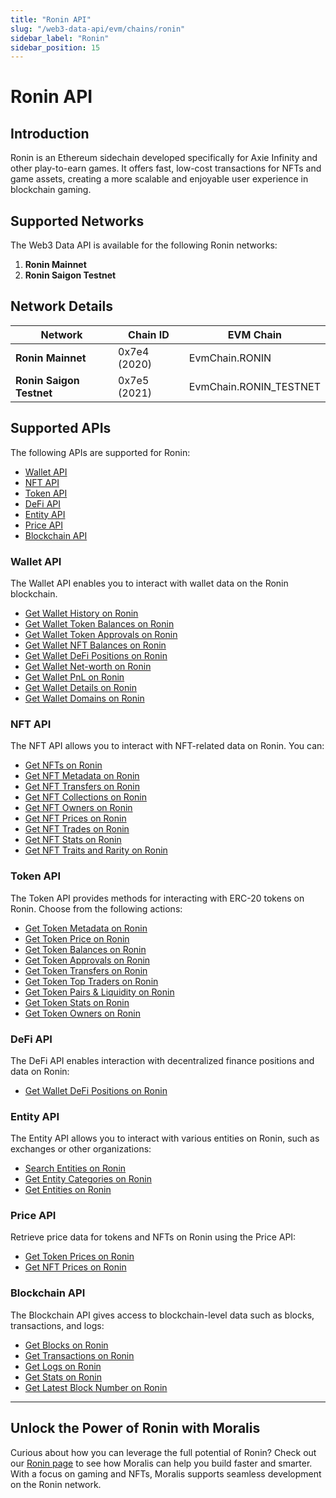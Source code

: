```yaml
---
title: "Ronin API"
slug: "/web3-data-api/evm/chains/ronin"
sidebar_label: "Ronin"
sidebar_position: 15
---
```


# Ronin API

## Introduction

Ronin is an Ethereum sidechain developed specifically for Axie Infinity and other play-to-earn games. It offers fast, low-cost transactions for NFTs and game assets, creating a more scalable and enjoyable user experience in blockchain gaming.

## Supported Networks

The Web3 Data API is available for the following Ronin networks:

1. **Ronin Mainnet**
2. **Ronin Saigon Testnet**

## Network Details

| Network                  | Chain ID     | EVM Chain              |
| ------------------------ | ------------ | ---------------------- |
| **Ronin Mainnet**        | 0x7e4 (2020) | EvmChain.RONIN         |
| **Ronin Saigon Testnet** | 0x7e5 (2021) | EvmChain.RONIN_TESTNET |

## Supported APIs

The following APIs are supported for Ronin:

- [Wallet API](/web3-data-api/evm/reference#wallet-api)
- [NFT API](/web3-data-api/evm/reference#nft-api)
- [Token API](/web3-data-api/evm/reference#token-api)
- [DeFi API](/web3-data-api/evm/reference#defi-api)
- [Entity API](/web3-data-api/evm/reference#entity-api)
- [Price API](/web3-data-api/evm/reference#price-api)
- [Blockchain API](/web3-data-api/evm/reference#blockchain-api)

### Wallet API

The Wallet API enables you to interact with wallet data on the Ronin blockchain.

- [Get Wallet History on Ronin](/web3-data-api/evm/reference#get-wallet-history)
- [Get Wallet Token Balances on Ronin](/web3-data-api/evm/reference#get-wallet-token-balances)
- [Get Wallet Token Approvals on Ronin](/web3-data-api/evm/reference#get-wallet-token-approvals)
- [Get Wallet NFT Balances on Ronin](/web3-data-api/evm/reference#get-wallet-nfts)
- [Get Wallet DeFi Positions on Ronin](/web3-data-api/evm/reference#get-wallet-defi-positions)
- [Get Wallet Net-worth on Ronin](/web3-data-api/evm/reference#get-wallet-net-worth)
- [Get Wallet PnL on Ronin](/web3-data-api/evm/reference#get-wallet-pnl)
- [Get Wallet Details on Ronin](/web3-data-api/evm/reference#get-wallet-details)
- [Get Wallet Domains on Ronin](/web3-data-api/evm/reference#get-wallet-domains)

### NFT API

The NFT API allows you to interact with NFT-related data on Ronin. You can:

- [Get NFTs on Ronin](/web3-data-api/evm/reference#get-nfts)
- [Get NFT Metadata on Ronin](/web3-data-api/evm/reference#get-nft-metadata)
- [Get NFT Transfers on Ronin](/web3-data-api/evm/reference#get-nft-transfers)
- [Get NFT Collections on Ronin](/web3-data-api/evm/reference#get-nft-collections)
- [Get NFT Owners on Ronin](/web3-data-api/evm/reference#get-nft-owners)
- [Get NFT Prices on Ronin](/web3-data-api/evm/reference#get-nft-prices)
- [Get NFT Trades on Ronin](/web3-data-api/evm/reference#get-nft-trades)
- [Get NFT Stats on Ronin](/web3-data-api/evm/reference#get-nft-stats)
- [Get NFT Traits and Rarity on Ronin](/web3-data-api/evm/reference#get-nft-traits-and-rarity)

### Token API

The Token API provides methods for interacting with ERC-20 tokens on Ronin. Choose from the following actions:

- [Get Token Metadata on Ronin](/web3-data-api/evm/reference#get-token-metadata)
- [Get Token Price on Ronin](/web3-data-api/evm/reference#get-token-price)
- [Get Token Balances on Ronin](/web3-data-api/evm/reference#get-token-balances)
- [Get Token Approvals on Ronin](/web3-data-api/evm/reference#get-token-approvals)
- [Get Token Transfers on Ronin](/web3-data-api/evm/reference#get-token-transfers)
- [Get Token Top Traders on Ronin](/web3-data-api/evm/reference#get-token-top-traders)
- [Get Token Pairs & Liquidity on Ronin](/web3-data-api/evm/reference#get-token-pairs--liquidity)
- [Get Token Stats on Ronin](/web3-data-api/evm/reference#get-token-stats)
- [Get Token Owners on Ronin](/web3-data-api/evm/reference#get-token-owners)

### DeFi API

The DeFi API enables interaction with decentralized finance positions and data on Ronin:

- [Get Wallet DeFi Positions on Ronin](/web3-data-api/evm/reference#get-wallet-defi-positions)

### Entity API

The Entity API allows you to interact with various entities on Ronin, such as exchanges or other organizations:

- [Search Entities on Ronin](/web3-data-api/evm/reference#search-entities)
- [Get Entity Categories on Ronin](/web3-data-api/evm/reference#get-entity-categories)
- [Get Entities on Ronin](/web3-data-api/evm/reference#get-entities)

### Price API

Retrieve price data for tokens and NFTs on Ronin using the Price API:

- [Get Token Prices on Ronin](/web3-data-api/evm/reference#get-token-prices)
- [Get NFT Prices on Ronin](/web3-data-api/evm/reference#get-nft-prices)

### Blockchain API

The Blockchain API gives access to blockchain-level data such as blocks, transactions, and logs:

- [Get Blocks on Ronin](/web3-data-api/evm/reference#get-blocks)
- [Get Transactions on Ronin](/web3-data-api/evm/reference#get-transactions)
- [Get Logs on Ronin](/web3-data-api/evm/reference#get-logs)
- [Get Stats on Ronin](/web3-data-api/evm/reference#get-stats)
- [Get Latest Block Number on Ronin](/web3-data-api/evm/reference#get-latest-block-number)

---

## Unlock the Power of Ronin with Moralis

Curious about how you can leverage the full potential of Ronin? Check out our [Ronin page](https://developers.moralis.com/chains/ronin/) to see how Moralis can help you build faster and smarter. With a focus on gaming and NFTs, Moralis supports seamless development on the Ronin network.
